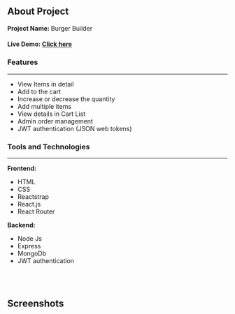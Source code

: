 <h2>About Project</h2>

<b>Project Name: </b> Burger Builder

<h4>Live Demo: <a href="https://burger-builder-9bc86.web.app/login">Click here</a </h4> 

<h3>Features </h3>
<hr />
<ul>
  <li>View Items in detail </li>
  <li>Add to the cart </li>
  <li>Increase or decrease the quantity </li>
  <li> Add multiple items </li>
  <li>View details in Cart List </li>
  <li>Admin order management </li>
  <li>JWT authentication (JSON web tokens) </li>  
</ul>


<h3>Tools and Technologies </h3>
<hr />

<b>Frontend: </b>
<ul>
  <li> HTML </li>
  <li> CSS </li>
  <li> Reactstrap </li>
  <li> React.js </li>
  <li> React Router </li>
</ul>


<b>Backend: </b>
<ul>
  <li> Node Js </li>
  <li> Express </li>
  <li> MongoDb </li>
  <li> JWT authentication </li>
</ul>

<br />
<br />

<h2>Screenshots</h2>
<br />
